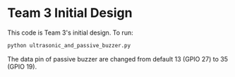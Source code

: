 # Team 3 Initial Design
This code is Team 3's initial design. To run:
```sh
python ultrasonic_and_passive_buzzer.py
```

The data pin of passive buzzer are changed from default 13 (GPIO 27) to 35 (GPIO 19).